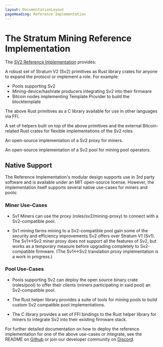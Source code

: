 ```yaml
---
layout: DocumentationLayout
pageHeading: Reference Implementation
---
```


# The Stratum Mining Reference Implementation

The [SV2 Reference Implementation](https://www.github.com/stratum-mining/stratum) provides:

A robust set of Stratum V2 (Sv2) primitives as Rust library crates for anyone to expand the protocol or implement a role.
For example:

- Pools supporting Sv2
- Mining-device/hashrate producers integrating Sv2 into their firmware
- Bitcoin nodes implementing Template Provider to build the blocktemplate

The above Rust primitives as a C library available for use in other languages via FFI.

A set of helpers built on top of the above primitives and the external Bitcoin-related Rust crates for flexible implementations of the Sv2 roles.

An open-source implementation of a Sv2 proxy for miners.

An open-source implementation of a Sv2 pool for mining pool operators.

## Native Support

The Reference Implementation's modular design supports use in 3rd party software and is available under an MIT open-source license. However, the implementation itself supports several native use-cases for miners and pools:

### Miner Use-Cases

- Sv1 Miners can use the proxy (roles/sv2/mining-proxy) to connect with a Sv2-compatible pool.

- Sv1 mining farms mining to a Sv2-compatible pool gain some of the security and efficiency improvements Sv2 offers over Stratum V1 (Sv1). The Sv1<->Sv2 miner proxy does not support all the features of Sv2, but works as a temporary measure before upgrading completely to Sv2-compatible firmware. (The Sv1<->Sv2 translation proxy implementation is a work in progress.)

### Pool Use-Cases

- Pools supporting Sv2 can deploy the open source binary crate (roles/pool) to offer their clients (miners participating in said pool) an Sv2-compatible pool.

- The Rust helper library provides a suite of tools for mining pools to build custom Sv2 compatible pool implementations.

- The C library provides a set of FFI bindings to the Rust helper library for miners to integrate Sv2 into their existing firmware stack.

For further detailed documentation on how to deploy the reference implementation for one of the above use-cases or integrate, see the README on [Github](https://www.github.com/stratum-mining/stratum) or join our developer community on [Discord](https://discord.gg/fsEW23wFYs).
